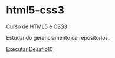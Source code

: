 # html5-css3
 Curso de HTML5 e CSS3

Estudando gerenciamento de repositorios.

<a href= "https://josephnovy.github.io/html5-css3/Desafio 10/Site.html"> Executar Desafio10</a>